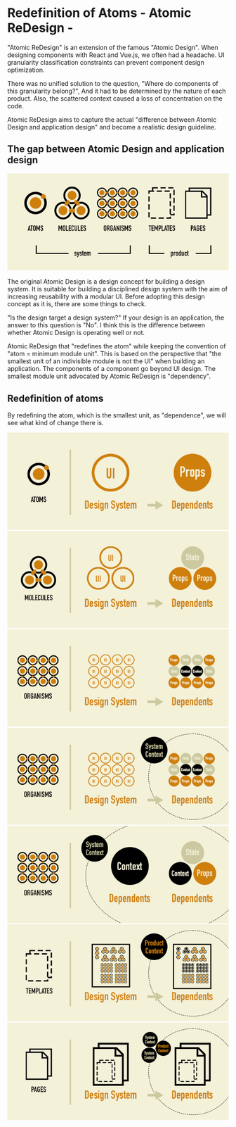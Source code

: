 # Redefinition of Atoms - Atomic ReDesign -

"Atomic ReDesign" is an extension of the famous "Atomic Design". When designing components with React and Vue.js, we often had a headache. UI granularity classification constraints can prevent component design optimization.

There was no unified solution to the question, "Where do components of this granularity belong?", And it had to be determined by the nature of each product. Also, the scattered context caused a loss of concentration on the code.

Atomic ReDesign aims to capture the actual "difference between Atomic Design and application design" and become a realistic design guideline.

## The gap between Atomic Design and application design

![01-atomic-design](assets/01-atomic-design.png)

The original Atomic Design is a design concept for building a design system. It is suitable for building a disciplined design system with the aim of increasing reusability with a modular UI. Before adopting this design concept as it is, there are some things to check.

"Is the design target a design system?"
If your design is an application, the answer to this question is "No". I think this is the difference between whether Atomic Design is operating well or not.

Atomic ReDesign that "redefines the atom" while keeping the convention of "atom = minimum module unit". This is based on the perspective that "the smallest unit of an indivisible module is not the UI" when building an application. The components of a component go beyond UI design. The smallest module unit advocated by Atomic ReDesign is "dependency".

## Redefinition of atoms

By redefining the atom, which is the smallest unit, as "dependence", we will see what kind of change there is.

![02-atoms](assets/02-atoms.png)
![03-molecules](assets/03-molecules.png)
![04-organisms](assets/04-organisms.png)
![05-organisms](assets/05-organisms.png)
![06-organisms](assets/06-organisms.png)
![07-templates](assets/07-templates.png)
![08-pages](assets/08-pages.png)
